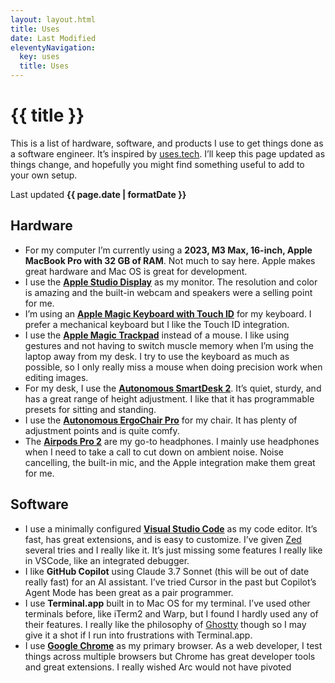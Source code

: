 ```yaml
---
layout: layout.html
title: Uses
date: Last Modified
eleventyNavigation:
  key: uses
  title: Uses
---
```


# {{ title }}

This is a list of hardware, software, and products I use to get things done as a software engineer. It’s inspired by [uses.tech](https://uses.tech). I’ll keep this page updated as things change, and hopefully you might find something useful to add to your own setup.

Last updated **{{ page.date | formatDate }}**

## Hardware

- For my computer I’m currently using a **2023, M3 Max, 16-inch, Apple MacBook Pro with 32 GB of RAM**. Not much to say here. Apple makes great hardware and Mac OS is great for development.
- I use the **[Apple Studio Display](https://www.apple.com/shop/buy-mac/apple-studio-display)** as my monitor. The resolution and color is amazing and the built-in webcam and speakers were a selling point for me.
- I’m using an **[Apple Magic Keyboard with Touch ID](https://www.apple.com/shop/product/MXCK3LL/A/magic-keyboard-with-touch-id-for-mac-models-with-apple-silicon-usb-c-us-english)** for my keyboard. I prefer a mechanical keyboard but I like the Touch ID integration.
- I use the **[Apple Magic Trackpad](https://www.apple.com/shop/product/MXK93AM/A/magic-trackpad-usb%E2%80%91c-white-multi-touch-surface)** instead of a mouse. I like using gestures and not having to switch muscle memory when I’m using the laptop away from my desk. I try to use the keyboard as much as possible, so I only really miss a mouse when doing precision work when editing images.
- For my desk, I use the **[Autonomous SmartDesk 2](https://www.autonomous.ai/standing-desks/autonomous-desk-eureka)**. It’s quiet, sturdy, and has a great range of height adjustment. I like that it has programmable presets for sitting and standing.
- I use the **[Autonomous ErgoChair Pro](https://www.autonomous.ai/office-chairs/ergonomic-chair)** for my chair. It has plenty of adjustment points and is quite comfy.
- The **[Airpods Pro 2](https://www.apple.com/airpods-pro)** are my go-to headphones. I mainly use headphones when I need to take a call to cut down on ambient noise. Noise cancelling, the built-in mic, and the Apple integration make them great for me.

## Software

- I use a minimally configured **[Visual Studio Code](https://code.visualstudio.com/)** as my code editor. It’s fast, has great extensions, and is easy to customize. I’ve given [Zed](https://zed.dev/) several tries and I really like it. It’s just missing some features I really like in VSCode, like an integrated debugger.
- I like **GitHub Copilot** using Claude 3.7 Sonnet (this will be out of date really fast) for an AI assistant. I’ve tried Cursor in the past but Copilot’s Agent Mode has been great as a pair programmer.
- I use **Terminal.app** built in to Mac OS for my terminal. I’ve used other terminals before, like iTerm2 and Warp, but I found I hardly used any of their features. I really like the philosophy of [Ghostty](https://ghostty.org/) though so I may give it a shot if I run into frustrations with Terminal.app.
- I use **[Google Chrome](https://google.com/chrome)** as my primary browser. As a web developer, I test things across multiple browsers but Chrome has great developer tools and great extensions. I really wished Arc would not have pivoted
